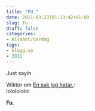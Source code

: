 ```yaml
---
title: "FU."
date: 2011-03-23T01:13:42+01:00
slug: fu
draft: false
categories:
- Allmänt/Vardag
tags:
- blogg.se
- 2011
---
```

Just sayin.  
  
Wiktor om [En sak jag hatar.](http://camillalovgren.blogg.se/2011/march/en-sak-jag-hatar.html):  
lololololol  
  
  
  
**Fu.**